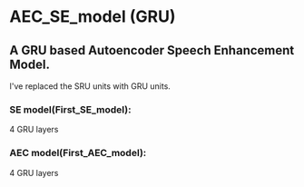 # AEC_SE_model (GRU)

## A GRU based Autoencoder Speech Enhancement Model.

I've replaced the SRU units with GRU units. 

### SE model(First_SE_model): 

4 GRU layers

### AEC model(First_AEC_model): 

4 GRU layers
